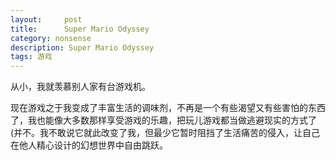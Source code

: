```yaml
---
layout:     post
title:      Super Mario Odyssey
category: nonsense
description: Super Mario Odyssey
tags: 游戏
---
```


从小，我就羡慕别人家有台游戏机。

<!-- 它之于我一直是一个可望而不可及的东西，无论是表姐家的，姑奶奶家的，亲戚邻居家的，都要在特定时间特定场合，以诱导，交易，卖可怜来换取一次把玩的机会，当然，也不是每次都能成功。
正因为不可得，才会对游戏机格外的渴望，也正因为穷，才会辗转反侧下不了决心买。在买现在这台游戏机之前，我经历了几次心理上的博弈，反复确认我自己是否需要，价格是否超出预算，多少预算才合适，是否得到之后就会失去这份渴望，扔到一边。最终，我决定屈服于自己的渴望：老子这点儿钱还出不起么？！

游戏机买回来，其实我依然不确定自己是否需要，因为我根本就...很少享受到游戏的乐趣。小的时候没有游戏机，为数不多的时间中，多一半是观看者，自己玩儿得时候又因为技术水平太差，常常要请表姐帮忙。过了小霸王，到了跑跑卡丁车流行的年代，也非常稳定的最后几名。之后的无论PC大作，手游，到steam平台，xbox 360没有一个是能玩下来的，俨然晋升为手残，眼瞎，智障等多位一体的玩家。看到有文章说父母用好的游戏来引导小朋友思考，还有效地让小朋友从心理上不喜欢烂游戏，或者说那些只能得到及时快乐的游戏，所以我一直希望自己能会玩儿那种又动脑又有趣的游戏，可现实是无论哪种，我都玩儿不好，所以大概痛苦的经历更多些吧

就算这样，我依然没有放弃购买现在的游戏机，因为它号称普通玩家也能享受到乐趣，而我也确实感受到了。

刚开始看到它的游戏价格的时候，我还是觉得有点儿贵的，但今天已经觉得物超所值了。游戏当然要购买平台最高评价的独占游戏，于是就有了标题的Super Mario Odyssey。印象中小时候玩儿超级玛丽没有到过第三关，一直在第二关徘徊，可想而知手残到什么地步了。之后的马里奥系列其实我都没玩儿过，知道都不知道。当然，不重要，我虽然看不出任何致敬点，只有本身有趣就好了。刚开始打开游戏的时候还是非常兴奋的，一个私人的时间，一个属于自己的游戏机，一个有名的单机游戏，简直是完美时刻。并且，我也没用一如往常一样，只停留在这一刻，而是对游戏本身越发的感兴趣，越发的想玩儿下去。正如别人所说，普通玩家也能体会到的乐趣：就是即便现在我依然没有学会大部分的跳跃操作，只能完成很少的动作，用来降低难度的帽子也没能减少多少我的手残程度，但依然有大量的关卡我可以通过；纵容很多关卡我就看看就走了，有很多关卡我练习了很多次才通过，但很难像小时候那样绝望了：想通主线还是ok的（大概。我终于体会到了一把废寝忘食玩儿游戏的感觉：真好。不过在自我感觉良好之后，我打开bilibili搜索别的玩家的视频，我的妈呀，有人1个小时就通关了！那真是神仙跳跃啊，不用电线不用坐骑，就扔帽子就从这个山头跳到那个山头，看得我都目瞪口呆。妈的，我这是手么，我这是树杈吧。当然，也由此真切地体会到了为什么说硬核玩家和普通玩家都能体会到乐趣。了不起。顺手查了一下他们公司开发人员，几百名开发分了好几个组，每个组负责不同的游戏，想看看公司的架构但...先玩儿游戏吧。就游戏本身来说，我第一次知道大魔王叫库巴，毕竟从没玩儿过关底嘛，然而这里的库巴真的...非常讲究了。公主劫走之后准备了一场非常浪漫的婚礼，抢了戒指，婚纱，花束，皇冠，还在月球上举办，我甚至想不出还有什么更好的东西可以同时在一场婚礼上出现了。真是非常正派了..而公主据说也是非常酷，谁都不要，自己要去周游世界了。而我们马里奥先生呢，我给他买了泳衣，探险服，厨师服..塞满了整个衣橱，根本没想让他去救公主，帽子催我几次我都不想出发,怪不得公主要不我,哦不，不要马里奥。

还好，我还不是硬核玩家，要不然我就离不开游戏机了，我还是会因为工作的原因，每天只在下班之后玩儿一会儿，但每次也都延迟了睡觉时间。可我现在真是非常开心买了游戏机，即便我可能因此「浪费」了一些时间，或者说很多时间，但我也切实体会到了之前没有过的快乐，最少最少，它完全能做到缓解压力疲劳的作用。而我只玩了这一个游戏而已呀，我还在等绿帽子打折呢。虽然有人诟病它独占游戏大作不多，但一个游戏要玩儿好长时间的我似乎也无所谓的。

玩游戏让人变得开心起来，也是一件好事，过程当中我仔细学习动作，思考如何能过关，不再胡思乱想一些禁忌的东西(嗯？ 从某种程度上也是解放了自己。而和电影不一样的是，电影我永远是那个旁观者，即便我和人物产生共情，但永远走不进那个世界中去。而游戏，就算我是走两步死一次的手残党，那主角也永远是自己。这么说好像很可怜：只能在游戏中做自己，只能在游戏中当主角，但是又有什么关系呢，更为在乎的应该是体验本身。
 -->

现在游戏之于我变成了丰富生活的调味剂，不再是一个有些渴望又有些害怕的东西了，我也能像大多数那样享受游戏的乐趣，把玩儿游戏都当做逃避现实的方式了(并不。我不敢说它就此改变了我，但最少它暂时阻挡了生活痛苦的侵入，让自己在他人精心设计的幻想世界中自由跳跃。


